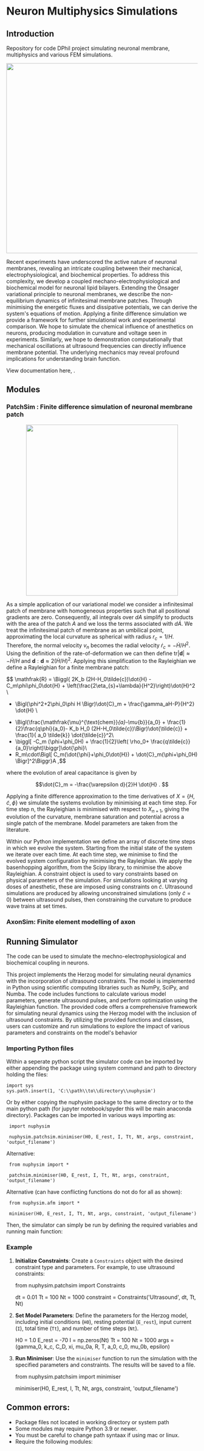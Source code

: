 # Neuron Multiphysics Simulations

## Introduction
Repository for code DPhil project simulating neuronal membrane, multiphysics and various FEM simulations. 


<p align="center">
   <img width="700" height="500" src="https://github.com/Joshua-Giblin-Burnham/Neuron-Multiphysics-Simulations/blob/main/docs/_figures/Nuphysim.png">
</p>


Recent experiments have underscored the active nature of neuronal membranes, revealing an intricate coupling between their mechanical, electrophysiological, and biochemical properties. To address this complexity, we develop a coupled mechano-electrophysiological and biochemical model for neuronal lipid bilayers. Extending the Onsager variational principle to neuronal membranes, we describe the non-equilibrium dynamics of infinitesimal membrane patches. Through minimising the energetic fluxes and dissipative potentials, we can derive the system's equations of motion. Applying a finite difference simulation we provide a framework for further simulational work and experimental comparison. We hope to simulate the chemical influence of anesthetics on neurons, producing modulation in curvature and voltage seen in experiments. Similarly, we hope to demonstration computationally that mechanical oscillations at ultrasound frequencies can directly influence membrane potential. The underlying mechanics may reveal profound implications for understanding brain function.

View documentation here,  .

## Modules

### PatchSim : Finite difference simulation of neuronal membrane patch

<p align="center">
   <img width="400" height="450" src="https://github.com/Joshua-Giblin-Burnham/Neuron-Multiphysics-Simulations/blob/main/docs/_figures/PatchSim.png">
</p>


As a simple application of our variational model we consider a infinitesimal patch of membrane with homogeneous properties such that all positional gradients are zero. Consequently, all integrals over $dA$ simplify to products with the area of the patch $A$ and we loss the terms associated with $d\dot{A}$. We treat the infinitesimal patch of membrane as an umbilical point, approximating the local curvature as spherical with radius $r_c = 1/H$. Therefore, the normal velocity $v_n$ becomes the radial velocity $\dot{r}_c = -\dot{H}/H^2$. Using the definition of the rate-of-deformation we can then define $\text{tr}|\boldsymbol{d}| \approx -\dot{H}/H$ and $\boldsymbol{d}:\boldsymbol{d}\approx 2(\dot{H}/H)^2$. Applying this simplification to the Rayleighian we define a Rayleighian for a finite membrane patch:  


$$ \mathfrak{R} = 
 \Biggl\{ 2K_b (2H-H_0\tilde{c})\dot{H} - C_m\phi\phi_0\dot{H}  + \left(\frac{2\eta_{s}+\lambda}{H^2}\right)\dot{H}^2 \\    
 - \Bigl(\phi^2+2\phi_0\phi H \Bigr)\dot{C}_m + \frac{\gamma_aH-P}{H^2} \dot{H} \\
 + \Bigl(\frac{\mathfrak{\mu}^{\text{chem}}_{a}-\mu_{b}}{a_0} + \frac{1}{2}\frac{q\phi}{a_0}- K_b H_0 (2H-H_0\tilde{c})\Bigr)\dot{\tilde{c}} + \frac{1}{ a_0 \tilde{k}} \dot{\tilde{c}}^2\\
 + \biggl[ -C_m (\phi+\phi_0H) + \frac{1}{2}\left( \rho_0+ \frac{q\tilde{c}}{a_0}\right)\biggr]\dot{\phi}\\
 + R_m\cdot\Bigl[ C_m(\dot{\phi}+\phi_0\dot{H}) + \dot{C}_m(\phi+\phi_0H) \Bigr]^2\Biggr\}A  ,$$

where the evolution of areal capacitance is given by

$$\dot{C}_m  = -\frac{\varepsilon d}{2}H \dot{H} . $$

Applying a finite difference approximation to the time derivatives of $X = \{H,\tilde{c},\phi\}$ we simulate the systems evolution by minimising at each time step. For time step n, the Rayleighian is minimised with respect to $X_{n+1}$, giving the evolution of the curvature, membrane saturation and potential across a single patch of the membrane. Model parameters are taken from the literature.

Within our Python implementation we define an array of discrete time steps in which we evolve the system. Starting from the initial state of the system we iterate over each time. At each time step, we minimise to find the evolved system configuration by minimising the Rayleighian. We apply the basenhopping algorithm, from the Scipy library, to minimise the above Rayleighian. A constraint object is used to vary constraints based on physical parameters of the simulation. For simulations looking at varying doses of anesthetic, these are imposed using constraints on $\tilde{c}$. Ultrasound simulations are produced by allowing unconstrained simulations (only $\tilde{c}=0$) between ultrasound pulses, then constraining the curvature to produce wave trains at set times.

### AxonSim: Finite element modelling of axon 






## Running Simulator
The code can be used to simulate the mechno-electrophysiological and biochemical coupling in neurons. 

This project implements the Herzog model for simulating neural dynamics with the incorporation of ultrasound constraints. The model is implemented in Python using 
scientific computing libraries such as NumPy, SciPy, and Numba. The code includes functions to calculate various model parameters, generate ultrasound pulses, and 
perform optimization using the Rayleighian function. The provided code offers a comprehensive framework for simulating neural dynamics using the Herzog model with the inclusion of ultrasound constraints. 
By utilizing the provided functions and classes, users can customize and run simulations to explore the impact of various parameters and constraints on the 
model's behavior




### Importing Python files
Within a seperate python script the simulator code can be imported by either appending the package using system command and path to directory holding the files:

    import sys
    sys.path.insert(1, 'C:\\path\\to\\directory\\nuphysim') 
    
Or by either copying the nuphysim package to the same directory or to the main python path (for jupyter notebook/spyder this will be main anaconda directory). Packages can be imported in various ways importing as:

     import nuphysim

     nuphysim.patchsim.minimiser(H0, E_rest, I, Tt, Nt, args, constraint, 'output_filename')


Alternative:

     from nuphysim import *

     patchsim.minimiser(H0, E_rest, I, Tt, Nt, args, constraint, 'output_filename')

Alternative (can have conflicting functions do not do for all as shown):

     from nuphysim.afm import *
     
     minimiser(H0, E_rest, I, Tt, Nt, args, constraint, 'output_filename')

Then, the simulator can simply be run by defining the required variables and running main function:


### Example

1. **Initialize Constraints**:
   Create a `Constraints` object with the desired constraint type and parameters. For example, to use ultrasound constraints:

      from nuphysim.patchsim import Constraints

      dt = 0.01
      Tt = 100
      Nt = 1000
      constraint = Constraints('Ultrasound', dt, Tt, Nt)

2. **Set Model Parameters**:
   Define the parameters for the Herzog model, including initial conditions (`H0`), resting potential (`E_rest`), input current (`I`), total time (`Tt`), and number of time steps (`Nt`).

      H0 = 1.0
      E_rest = -70
      I = np.zeros(Nt)
      Tt = 100
      Nt = 1000
      args = (gamma_0, k_c, C_D, xi, mu_0a, R, T, a_0, c_0, mu_0b, epsilon)

3. **Run Minimiser**:
   Use the `minimiser` function to run the simulation with the specified parameters and constraints. The results will be saved to a file.

      from nuphysim.patchsim import minimiser

      minimiser(H0, E_rest, I, Tt, Nt, args, constraint, 'output_filename')


## Common errors:
- Package files not located in working directory or system path
- Some modules may require Python 3.9 or newer. 
- You must be careful to change path syntaax if using mac or linux.
- Require the following modules: 


